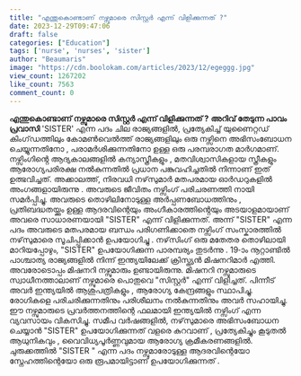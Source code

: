 ```yaml
---
title: "എന്തുകൊണ്ടാണ് നഴ്സുമാരെ സിസ്റ്റർ എന്ന് വിളിക്കുന്നത് ?"
date: 2023-12-29T09:47:06
draft: false
categories: ["Education"]
tags: ['nurse', 'nurses', 'sister']
author: "Beaumaris"
image: "https://cdn.boolokam.com/articles/2023/12/egeggg.jpg"
view_count: 1267202
like_count: 7563
comment_count: 0
---
```


**എന്തുകൊണ്ടാണ് നഴ്സുമാരെ സിസ്റ്റർ എന്ന് വിളിക്കുന്നത് ?** **അറിവ് തേടുന്ന പാവം പ്രവാസി** 'SISTER' എന്ന പദം ചില രാജ്യങ്ങളിൽ, പ്രത്യേകിച്ച് യുണൈറ്റഡ് കിംഗ്‌ഡത്തിലും കോമൺവെൽത്ത് രാജ്യങ്ങളിലും ഒരു നഴ്സിനെ അഭിസംബോധന ചെയ്യുന്നതിനോ , പരാമർശിക്കുന്നതിനോ ഉള്ള ഒരു പരമ്പരാഗത മാർഗമാണ്. നഴ്സിംഗിൻ്റെ ആദ്യകാലങ്ങളിൽ കന്യാസ്ത്രീകളും , മതവിശ്വാസികളായ സ്ത്രീകളും ആരോഗ്യപരിരക്ഷ നൽകുന്നതിൽ പ്രധാന പങ്കുവഹിച്ചതിൽ നിന്നാണ് ഇത് ഉത്ഭവിച്ചത്. അക്കാലത്ത്, നിരവധി നഴ്‌സുമാർ മതപരമായ ഓർഡറുകളിൽ അംഗങ്ങളായിരുന്നു . അവരുടെ ജീവിതം നഴ്സിംഗ് പരിചരണത്തി നായി സമർപ്പിച്ചു. അവരുടെ തൊഴിലിനോടുള്ള അർപ്പണബോധത്തിനും , പ്രതിബദ്ധതയ്ക്കും ഉള്ള ആദരവിന്റെയും അംഗീകാരത്തിൻ്റെയും അടയാളമായാണ് അവരെ സാധാരണയായി "SISTER" എന്ന് വിളിക്കുന്നത്. അന്ന് "SISTER" എന്ന പദം അവരുടെ മതപരമായ ബന്ധം പരിഗണിക്കാതെ നഴ്സിംഗ് സംസ്കാരത്തിൽ നഴ്‌സുമാരെ സൂചിപ്പിക്കാൻ ഉപയോഗിച്ചു . നഴ്‌സിംഗ് ഒരു മതേതര തൊഴിലായി മാറിയപ്പോഴും, "SISTER" ഉപയോഗിക്കുന്ന പാരമ്പര്യം തുടർന്നു . 19-ാം നൂറ്റാണ്ടിൽ പാശ്ചാത്യ രാജ്യങ്ങളിൽ നിന്ന് ഇന്ത്യയിലേക്ക് ക്രിസ്ത്യൻ മിഷനറിമാർ എത്തി. അവരോടൊപ്പം മിഷനറി നഴ്സുമാരും ഉണ്ടായിരുന്നു. മിഷനറി നഴ്സുമാരുടെ സ്വാധീനത്താലാണ് നഴ്സുമാരെ പൊതുവെ "സിസ്റ്റർ" എന്ന് വിളിച്ചത്. പിന്നീട് അവർ ഇന്ത്യയിൽ ആശുപത്രികളും , ആരോഗ്യ കേന്ദ്രങ്ങളും സ്ഥാപിച്ചു. രോഗികളെ പരിചരിക്കുന്നതിനും പരിശീലനം നൽകുന്നതിനും അവർ സഹായിച്ചു. ഈ നഴ്സുമാരുടെ പ്രവർത്തനത്തിന്റെ ഫലമായി ഇന്ത്യയിൽ നഴ്സിംഗ് എന്ന വ്യവസായം വികസിച്ചു. സമീപ വർഷങ്ങളിൽ, നഴ്‌സുമാരെ അഭിസംബോധന ചെയ്യാൻ "SISTER" ഉപയോഗിക്കുന്നത് വളരെ കുറവാണ് , പ്രത്യേകിച്ചും കൂടുതൽ ആധുനികവും , വൈവിധ്യപൂർണ്ണവുമായ ആരോഗ്യ ക്രമീകരണങ്ങളിൽ. ചുരുക്കത്തിൽ "SISTER " എന്ന പദം നഴ്സുമാരോടുള്ള ആദരവിന്റെയോ സ്നേഹത്തിന്റെയോ ഒരു രൂപമായിട്ടാണ് ഉപയോഗിക്കുന്നത് .
